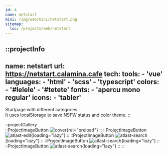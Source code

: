```yaml
---
id: 4
name: netstart
mini: /img/web/mini/netstart.png
sitemap:
  loc: /projects/web/netstart
---
```


::projectInfo
---
name: netstart
url: https://netstart.calamina.cafe
tech: 
    tools:
      - 'vue'
    languages:
      - 'html'
      - 'scss'
      - 'typescript'
    colors:
      - '#lelele'
      - '#tetete'
    fonts:
      - 'apercu mono regular'
    icons:
      - 'tabler'
---
Startpage with different categories.\
It uses localStorage to save NSFW status and color theme.
::

::projectGallery  
  ::ProjectImageButton
    ![cover](/img/web/netstart.png){rel="preload"}
  ::
  ::ProjectImageButton
    ![atlast-edit](/img/web/netstart/netstart-bangs.png){loading="lazy"}
  ::
  ::ProjectImageButton
    ![atlast-search](/img/web/netstart/netstart-themes.png){loading="lazy"}
  :: 
  ::ProjectImageButton
    ![atlast-search](/img/web/netstart/netstart-work.png){loading="lazy"}
  :: 
  ::ProjectImageButton
    ![atlast-search](/img/web/netstart/netstart-mobile.png){loading="lazy"}
  :: 
::

<!-- ::projectFeatures
- Search mimicking DuckDuckGo bangs, with instant results on several search engines,
- 4 different themes, each available in light or dark,
- A 'nsfw' button, toggling an additional category and marked links,
- Themes and nsfw state are stored in local storage for persistance
:: -->